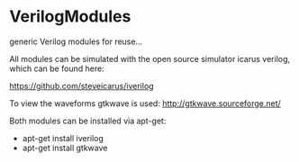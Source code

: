 VerilogModules
==============

generic Verilog modules for reuse...

All modules can be simulated with the open source simulator icarus verilog, which can be found here:

https://github.com/steveicarus/iverilog

To view the waveforms gtkwave is used:
http://gtkwave.sourceforge.net/

Both modules can be installed via apt-get:
- apt-get install iverilog
- apt-get install gtkwave
